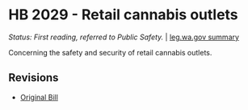 # HB 2029 - Retail cannabis outlets
*Status: First reading, referred to Public Safety.* | [leg.wa.gov summary](https://app.leg.wa.gov/billsummary?BillNumber=2029&Year=2021)

Concerning the safety and security of retail cannabis outlets.

## Revisions
* [Original Bill](1/)